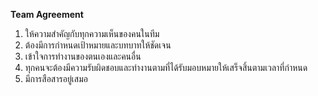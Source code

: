 **Team Agreement**

1. ให้ความสำคัญกับทุกความเห็นของคนในทีม
2. ต้องมีการกำหนดเป้าหมายและบทบาทให้ชัดเจน
3. เข้าใจการทำงานของตนเองและคนอื่น
4. ทุกคนจะต้องมีความรับผิดชอบและทำงานตามที่ได้รับมอบหมายให้เสร็จสิ้นตามเวลาที่กำหนด
5. มีการสือสารอยู่เสมอ
